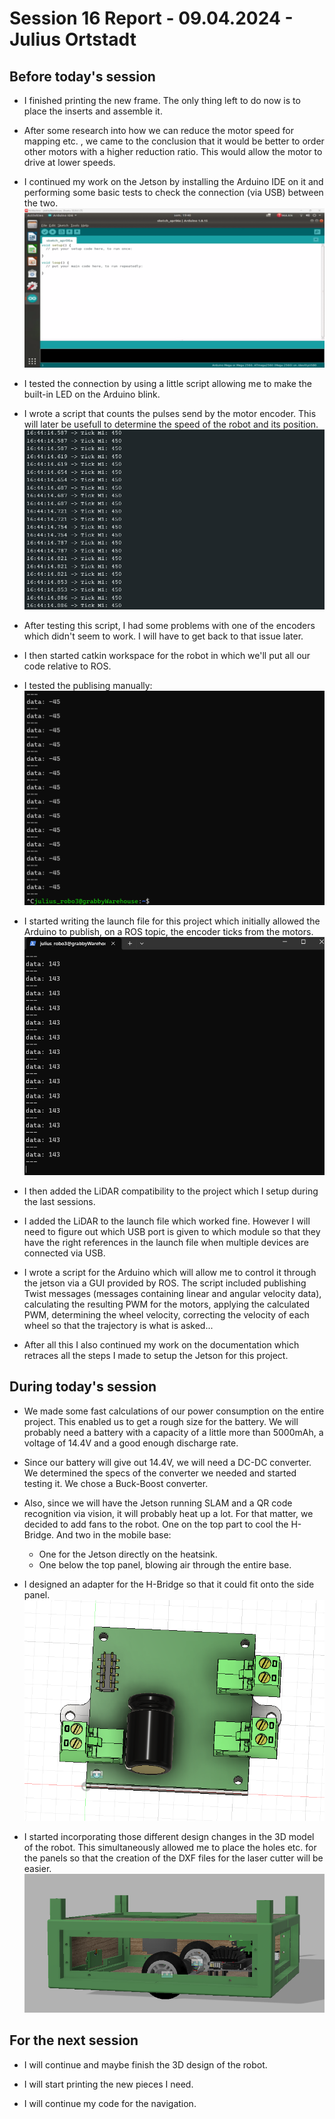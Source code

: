# Session 16 Report - 09.04.2024 - Julius Ortstadt

## Before today's session
- I finished printing the new frame.
The only thing left to do now is to place the inserts and assemble it.

- After some research into how we can reduce the motor speed for mapping etc. , we came to the conclusion that it would be better to order other motors with a higher reduction ratio.
This would allow the motor to drive at lower speeds.

- I continued my work on the Jetson by installing the Arduino IDE on it and performing some basic tests to check the connection (via USB) between the two.\
![IDE on the Jetson](/Documentation/Session_Reports/Julius/Pictures/Session_16/ide_jetson.png)

- I tested the connection by using a little script allowing me to make the built-in LED on the Arduino blink.

- I wrote a script that counts the pulses send by the motor encoder. 
This will later be usefull to determine the speed of the robot and its position.\
![Ticks](/Documentation/Session_Reports/Julius/Pictures/Session_16/one_revo_tick_count.png)

- After testing this script, I had some problems with one of the encoders which didn't seem to work.
I will have to get back to that issue later.

- I then started catkin workspace for the robot in which we'll put all our code relative to ROS.

- I tested the publising manually:\
![Manually Published data](/Documentation/Session_Reports/Julius/Pictures/Session_16/published_data.png)

- I started writing the launch file for this project which initially allowed the Arduino to publish, on a ROS topic, the encoder ticks from the motors.\
![Publishing via the launch file](/Documentation/Session_Reports/Julius/Pictures/Session_16/ticks_published.png)


- I then added the LiDAR compatibility to the project which I setup during the last sessions.

- I added the LiDAR to the launch file which worked fine.
However I will need to figure out which USB port is given to which module so that they have the right references in the launch file when multiple devices are connected via USB.

- I wrote a script for the Arduino which will allow me to control it through the jetson via a GUI provided by ROS.
The script included publishing Twist messages (messages containing linear and angular velocity data), calculating the resulting PWM for the motors, applying the calculated PWM, determining the wheel velocity, correcting the velocity of each wheel so that the trajectory is what is asked...

- After all this I also continued my work on the documentation which retraces all the steps I made to setup the Jetson for this project.

## During today's session
- We made some fast calculations of our power consumption on the entire project. 
This enabled us to get a rough size for the battery.
We will probably need a battery with a capacity of a little more than 5000mAh, a voltage of 14.4V and a good enough discharge rate.

- Since our battery will give out 14.4V, we will need a DC-DC converter. 
We determined the specs of the converter we needed and started testing it.
We chose a Buck-Boost converter.

- Also, since we will have the Jetson running SLAM and a QR code recognition via vision, it will probably heat up a lot.
For that matter, we decided to add fans to the robot.
One on the top part to cool the H-Bridge.
And two in the mobile base: 
    - One for the Jetson directly on the heatsink.
    - One below the top panel, blowing air through the entire base.

- I designed an adapter for the H-Bridge so that it could fit onto the side panel.\
![Adapter](/Documentation/Session_Reports/Julius/Pictures/Session_16/Adapter.png)

- I started incorporating those different design changes in the 3D model of the robot.
This simultaneously allowed me to place the holes etc. for the panels so that the creation of the DXF files for the laser cutter will be easier.\
![New robot design](/Documentation/Session_Reports/Julius/Pictures/Session_16/New_Design.png)

## For the next session
- I will continue and maybe finish the 3D design of the robot.

- I will start printing the new pieces I need.

- I will continue my code for the navigation.
